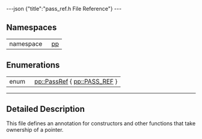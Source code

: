 ---json {"title":"pass\_ref.h File Reference"} ---

Namespaces
----------

<table><tbody><tr class="odd"><td style="text-align: right;">namespace  </td><td><a href="/docs/native-client/pepper_dev/cpp/namespacepp/" class="el">pp</a></td></tr></tbody></table>

Enumerations
------------

<table><tbody><tr class="odd"><td style="text-align: right;">enum  </td><td><a href="/docs/native-client/pepper_dev/cpp/namespacepp#a339083c1beec620267bf8b3c55decaa5" class="el">pp::PassRef</a> { <a href="/docs/native-client/pepper_dev/cpp/namespacepp#a339083c1beec620267bf8b3c55decaa5a82ae1b20e3ad488539b9dbc6ab4dd585" class="el">pp::PASS_REF</a> }</td></tr></tbody></table>

------------------------------------------------------------------------

<span id="details" class="anchor" style="margin: 0;"></span>

Detailed Description
--------------------

This file defines an annotation for constructors and other functions that take ownership of a pointer.

